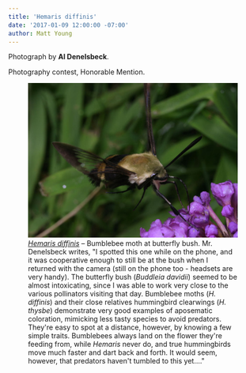 ```yaml
---
title: 'Hemaris diffinis'
date: '2017-01-09 12:00:00 -07:00'
author: Matt Young
---
```

Photograph by **Al Denelsbeck**.

Photography contest, Honorable Mention.

<figure>
<img src="/uploads/2017/Denelsbeck.Hemaris_diffinis.jpg" alt="Pentatomidae" />
<figcaption>
<a href="https://en.wikipedia.org/wiki/Hemaris_diffinis"><i>Hemaris diffinis</i></a> – Bumblebee moth at butterfly bush. Mr. Denelsbeck writes, "I spotted this one while on the phone, and it was cooperative enough to still be at the bush when I returned with the camera (still on the phone too - headsets are very handy). The butterfly bush (<i>Buddleia davidii</i>) seemed to be almost intoxicating, since I was able to work very close to the various pollinators visiting that day. Bumblebee moths (<i>H. diffinis</i>) and their close relatives  hummingbird clearwings (<i>H. thysbe</i>) demonstrate very good examples of aposematic coloration, mimicking less tasty species to avoid predators. They're easy to spot at a distance, however, by knowing a few simple traits. Bumblebees always land on the flower they're feeding from, while <i>Hemaris</i> never do, and true hummingbirds move much faster and dart back and forth. It would seem, however, that predators haven't tumbled to this yet...."
</figcaption>
</figure>
